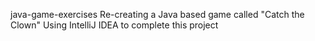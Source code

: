 java-game-exercises
Re-creating a Java based game called "Catch the Clown"
Using IntelliJ IDEA to complete this project
